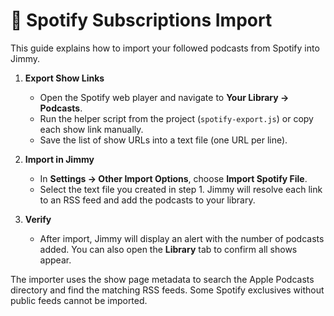 # 🎵 Spotify Subscriptions Import

This guide explains how to import your followed podcasts from Spotify into Jimmy.

1. **Export Show Links**
   - Open the Spotify web player and navigate to **Your Library → Podcasts**.
   - Run the helper script from the project (`spotify-export.js`) or copy each show link manually.
   - Save the list of show URLs into a text file (one URL per line).

2. **Import in Jimmy**
   - In **Settings → Other Import Options**, choose **Import Spotify File**.
   - Select the text file you created in step 1. Jimmy will resolve each link to an RSS feed and add the podcasts to your library.

3. **Verify**
   - After import, Jimmy will display an alert with the number of podcasts added. You can also open the **Library** tab to confirm all shows appear.

The importer uses the show page metadata to search the Apple Podcasts directory and find the matching RSS feeds. Some Spotify exclusives without public feeds cannot be imported.
